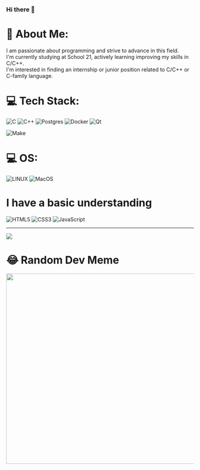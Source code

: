 ### Hi there 👋

# 💫 About Me:
I am passionate about programming and strive to advance in this field. <br>
I'm currently studying at School 21, actively learning improving my skills in C/C++.<br>
I'm interested in finding an internship or junior position related to C/C++ or C-family language.<br>


# 💻 Tech Stack:
![C](https://img.shields.io/badge/c-%2300599C.svg?style=for-the-badge&logo=c&logoColor=white) 
![C++](https://img.shields.io/badge/c++-%2300599C.svg?style=for-the-badge&logo=c%2B%2B&logoColor=white) 
![Postgres](https://img.shields.io/badge/postgres-%23316192.svg?style=for-the-badge&logo=postgresql&logoColor=white) 
![Docker](https://img.shields.io/badge/docker-%230db7ed.svg?style=for-the-badge&logo=docker&logoColor=white) 
![Qt](https://img.shields.io/badge/Qt-%23217346.svg?style=for-the-badge&logo=Qt&logoColor=white)

![Make](https://img.shields.io/badge/Make-%23008FBA.svg?color=red&style=for-the-badge&logo=Make&logoColor=white)

# 💻 OS:
![LINUX](https://img.shields.io/badge/Linux-FCC624?style=for-the-badge&logo=linux&logoColor=black)
![MacOS](https://img.shields.io/badge/mac%20os-000000?style=for-the-badge&logo=apple&logoColor=white)

# I have a basic understanding
![HTML5](https://img.shields.io/badge/HTML5-%231572B6.svg?color=red&style=for-the-badge&logo=HTML5&logoColor=white)
![CSS3](https://img.shields.io/badge/css3-%231572B6.svg?style=for-the-badge&logo=css3&logoColor=white)
![JavaScript](https://img.shields.io/badge/JavaScript-%231572B6.svg?color=orange&style=for-the-badge&logo=JavaScript&logoColor=white)

---
[![](https://visitcount.itsvg.in/api?id=Afargy&icon=0&color=0)](https://visitcount.itsvg.in)


# 😂 Random Dev Meme

<img src="https://rm.up.railway.app/" width="512px"/>


<!-- Proudly created with GPRM ( https://gprm.itsvg.in ) -->
